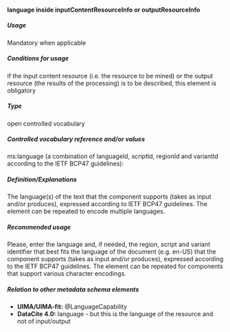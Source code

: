 #### language inside inputContentResourceInfo or outputResourceInfo
##### Usage
Mandatory when applicable
##### Conditions for usage
if the input content resource (i.e. the resource to be mined) or the output resource (the results of the processing) is to be described, this element is obligatory
##### Type
open controlled vocabulary
##### Controlled vocabulary reference and/or values
ms:language (a combination of languageId, scriptId, regionId and variantId according to the IETF BCP47 guidelines): 
##### Definition/Explanations
The language(s) of the text that the component supports (takes as input and/or produces), expressed according to IETF BCP47 guidelines. The element can be repeated to encode multiple languages. 
##### Recommended usage
Please, enter the language and, if needed, the region, script and variant identifier that best fits the language of the document (e.g. en-US) that the component supports (takes as input and/or produces), expressed according to the IETF BCP47 guidelines. 
The element can be repeated for components that support various character encodings.
##### Relation to other metadata schema elements
* **UIMA/UIMA-fit:** @LanguageCapability
* **DataCite 4.0:** language - but this is the language of the resource and not of input/output
